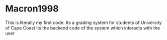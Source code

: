 # Macron1998
This is literally my first code. Its a grading system for students of University of Cape Coast
its the backend code of the system which interacts with the user
